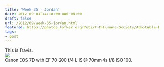```yaml
---
title: 'Week 35 - Jordan'
date: 2012-09-01T14:18:00.000-05:00
draft: false
url: /2012/09/week-35-jordan.html
featured: https://photos.hofker.org/Pets/F-M-Humane-Society/Adoptable-Dogs/i-XWhNq7v/1/M/_MG_3867-Edit-L.jpg
tags: 
- post
---
```


This is Travis.  
[![](https://photos.hofker.org/Pets/F-M-Humane-Society/Adoptable-Dogs/i-XWhNq7v/1/M/_MG_3867-Edit-L.jpg)](https://photos.hofker.org/Pets/F-M-Humane-Society/Adoptable-Dogs/21441888_jTmB2T#!i=2054366262&k=XWhNq7v)  
Canon EOS 7D with EF 70-200 f/4 L IS @ 70mm 4s f/8 ISO 100.